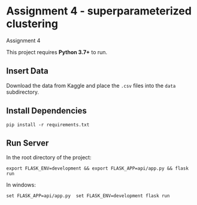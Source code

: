 # Assignment 4 - superparameterized clustering

Assignment 4

This project requires **Python 3.7+** to run.

## Insert Data

Download the data from Kaggle and place the `.csv` files into the `data` subdirectory.

## Install Dependencies

`pip install -r requirements.txt`

## Run Server

In the root directory of the project:

`export FLASK_ENV=development && export FLASK_APP=api/app.py && flask run`

In windows:

`set FLASK_APP=api/app.py 
 set FLASK_ENV=development
 flask run`